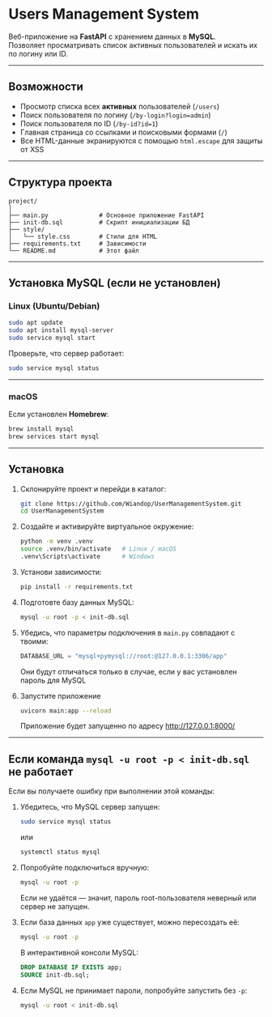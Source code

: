 # Users Management System

Веб-приложение на **FastAPI** с хранением данных в **MySQL**.  
Позволяет просматривать список активных пользователей и искать их по логину или ID.  

---

## Возможности

- Просмотр списка всех **активных** пользователей (`/users`)
- Поиск пользователя по логину (`/by-login?login=admin`)
- Поиск пользователя по ID (`/by-id?id=1`)
- Главная страница со ссылками и поисковыми формами (`/`)
- Все HTML-данные экранируются с помощью `html.escape` для защиты от XSS

---

## Структура проекта

```
project/
│
├── main.py              # Основное приложение FastAPI
├── init-db.sql          # Скрипт инициализации БД
├── style/
│   └── style.css        # Стили для HTML
├── requirements.txt     # Зависимости
└── README.md            # Этот файл
```

---

## Установка MySQL (если не установлен)

### Linux (Ubuntu/Debian)
```bash
sudo apt update
sudo apt install mysql-server
sudo service mysql start
```

Проверьте, что сервер работает:
```bash
sudo service mysql status
```

---

### macOS
Если установлен **Homebrew**:
```bash
brew install mysql
brew services start mysql
```

---

## Установка

1. Склонируйте проект и перейди в каталог:

   ```bash
   git clone https://github.com/Wiandop/UserManagementSystem.git
   cd UserManagementSystem
   ```

2. Создайте и активируйте виртуальное окружение:

   ```bash
   python -m venv .venv
   source .venv/bin/activate   # Linux / macOS
   .venv\Scripts\activate      # Windows
   ```

3. Установи зависимости:

   ```bash
   pip install -r requirements.txt
   ```

4. Подготовте базу данных MySQL:

   ```bash
   mysql -u root -p < init-db.sql
   ```

5. Убедись, что параметры подключения в `main.py` совпадают с твоими:
   ```python
   DATABASE_URL = "mysql+pymysql://root:@127.0.0.1:3306/app"
   ```
   Они будут отличаться только в случае, если у вас установлен пароль для MySQL

6. Запустите приложение
   ```bash
   uvicorn main:app --reload
   ```
   Приложение будет запущенно по адресу http://127.0.0.1:8000/
---

## Если команда `mysql -u root -p < init-db.sql` не работает

Если вы получаете ошибку при выполнении этой команды:

1. Убедитесь, что MySQL сервер запущен:
   ```bash
   sudo service mysql status
   ```
   или
   ```bash
   systemctl status mysql
   ```

2. Попробуйте подключиться вручную:
   ```bash
   mysql -u root -p
   ```
   Если не удаётся — значит, пароль root-пользователя неверный или сервер не запущен.

3. Если база данных `app` уже существует, можно пересоздать её:
   ```bash
   mysql -u root -p
   ```
   В интерактивной консоли MySQL:
   ```sql
   DROP DATABASE IF EXISTS app;
   SOURCE init-db.sql;
   ```

4. Если MySQL не принимает пароли, попробуйте запустить без `-p`:
   ```bash
   mysql -u root < init-db.sql
   ```